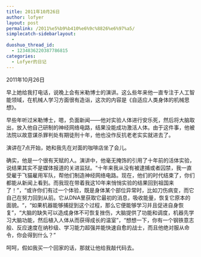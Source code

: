 ```yaml
---
title: 2011年10月26日
author: lofyer
layout: post
permalink: /2011%e5%b9%b410%e6%9c%8826%e6%97%a5/
simplecatch-sidebarlayout:
  - 
duoshuo_thread_id:
  - 1234836220387786815
categories:
  - Lofyer的日记
---
```

2011年10月26日

早上她给我打电话，说晚上会有米勒博士的演讲。这么些年来他一直专注于人工智能领域，在机械人学习方面很有造诣，这次的内容是《自适应人类身体的机械思想》。

早些年听过米勒博士，嗯，负面新闻——他对实验人体进行安乐死，然后将大脑取出，放入他自己研制的神经网络电路，结果没能成功激活人体。由于这件事，他被法院以故意谋杀罪判处有期徒刑十年，他也没作反抗老老实实就进去了。

演讲在7点开始，她和我先在对面的咖啡店坐了会儿。

确实，他是一个很有天赋的人。演讲中，他毫无掩饰的引用了十年前的活体实验，说结果其实不是媒体报道的关进监狱。“十年来我从没有被逮捕或者囚禁，我一直受雇于飞猫雇用军队，帮他们制造神经网络电路。现在，他们的时代结束了，你们都能从新闻上看到。而我现在带着我这10年来悄悄实验的结果回到祖国来了！”，“或许你们有过一个体验，既是身体某个部位异常时，比如刀伤病变，而它自己在努力回到从前。它从DNA里获取它最初的消息，吸收能量，恢复它原本的面貌。“，“如果机器能够捕捉到这个过程，那么它便能够学习并且促进自身恢复”，“大脑的缺失可以造成身体不可恢复挫伤，大脑提供了功能和调度，机器先学习大脑功能，然后植入人体从而获得成长的温室”，“想想一下，你有一个钢铁意志般、反应速度在纳秒级、学习能力超强并能快速自愈的战士，而且他绝对服从命令，你会得到什么？”

呵呵，假如我买一个回家的话，那就让他给我敲代码去。